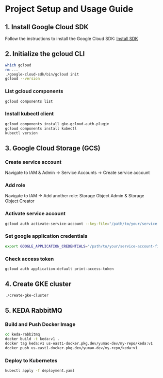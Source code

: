 # Project Setup and Usage Guide

## 1. Install Google Cloud SDK
Follow the instructions to install the Google Cloud SDK: [Install SDK](https://cloud.google.com/sdk/docs/install-sdk#deb)

## 2. Initialize the gcloud CLI
```sh
which gcloud
rm ...
./google-cloud-sdk/bin/gcloud init
gcloud --version
```

### List gcloud components
```sh
gcloud components list
```

### Install kubectl client
```sh
gcloud components install gke-gcloud-auth-plugin
gcloud components install kubectl
kubectl version
```

## 3. Google Cloud Storage (GCS)
### Create service account
Navigate to IAM & Admin → Service Accounts → Create service account

### Add role
Navigate to IAM → Add another role: Storage Object Admin & Storage Object Creator

### Activate service account
```sh
gcloud auth activate-service-account --key-file="/path/to/your/service-account-file.json"
```

### Set google application credentials
```sh
export GOOGLE_APPLICATION_CREDENTIALS="/path/to/your/service-account-file.json"
```

### Check access token
```sh
gcloud auth application-default print-access-token
```

## 4. Create GKE cluster
```sh
./create-gke-cluster
```

## 5. KEDA RabbitMQ

### Build and Push Docker Image
```sh
cd keda-rabbitmq
docker build -t keda:v1 .
docker tag keda:v1 us-east1-docker.pkg.dev/yumao-dev/my-repo/keda:v1
docker push us-east1-docker.pkg.dev/yumao-dev/my-repo/keda:v1
```

### Deploy to Kubernetes
```sh
kubectl apply -f deployment.yaml
```
